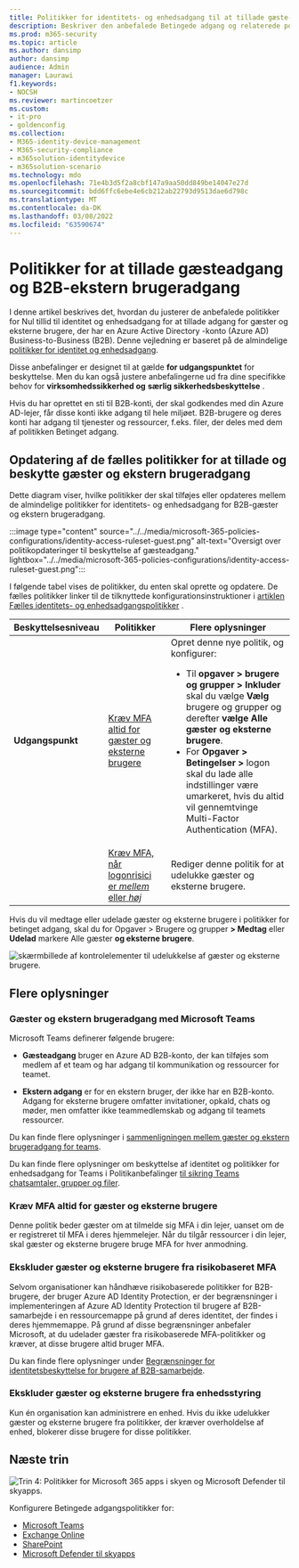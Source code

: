 ```yaml
---
title: Politikker for identitets- og enhedsadgang til at tillade gæste- og ekstern bruger B2B-adgang Microsoft 365 til | Microsoft Docs
description: Beskriver den anbefalede Betingede adgang og relaterede politikker til beskyttelse af gæsters og eksterne brugeres adgang.
ms.prod: m365-security
ms.topic: article
ms.author: dansimp
author: dansimp
audience: Admin
manager: Laurawi
f1.keywords:
- NOCSH
ms.reviewer: martincoetzer
ms.custom:
- it-pro
- goldenconfig
ms.collection:
- M365-identity-device-management
- M365-security-compliance
- m365solution-identitydevice
- m365solution-scenario
ms.technology: mdo
ms.openlocfilehash: 71e4b3d5f2a8cbf147a9aa50dd849be14047e27d
ms.sourcegitcommit: bdd6ffc6ebe4e6cb212ab22793d9513dae6d798c
ms.translationtype: MT
ms.contentlocale: da-DK
ms.lasthandoff: 03/08/2022
ms.locfileid: "63590674"
---
```

# <a name="policies-for-allowing-guest-access-and-b2b-external-user-access"></a>Politikker for at tillade gæsteadgang og B2B-ekstern brugeradgang

I denne artikel beskrives det, hvordan du justerer de anbefalede politikker for Nul tillid til identitet og enhedsadgang for at tillade adgang for gæster og eksterne brugere, der har en Azure Active Directory -konto (Azure AD) Business-to-Business (B2B). Denne vejledning er baseret på de almindelige [politikker for identitet og enhedsadgang](identity-access-policies.md).

Disse anbefalinger er designet til at gælde **for udgangspunktet** for beskyttelse. Men du kan også justere anbefalingerne ud fra dine specifikke behov for **virksomhedssikkerhed og** **særlig sikkerhedsbeskyttelse** .

Hvis du har oprettet en sti til B2B-konti, der skal godkendes med din Azure AD-lejer, får disse konti ikke adgang til hele miljøet. B2B-brugere og deres konti har adgang til tjenester og ressourcer, f.eks. filer, der deles med dem af politikken Betinget adgang.

## <a name="updating-the-common-policies-to-allow-and-protect-guests-and-external-user-access"></a>Opdatering af de fælles politikker for at tillade og beskytte gæster og ekstern brugeradgang

Dette diagram viser, hvilke politikker der skal tilføjes eller opdateres mellem de almindelige politikker for identitets- og enhedsadgang for B2B-gæster og ekstern brugeradgang.

:::image type="content" source="../../media/microsoft-365-policies-configurations/identity-access-ruleset-guest.png" alt-text="Oversigt over politikopdateringer til beskyttelse af gæsteadgang." lightbox="../../media/microsoft-365-policies-configurations/identity-access-ruleset-guest.png":::

I følgende tabel vises de politikker, du enten skal oprette og opdatere. De fælles politikker linker til de tilknyttede konfigurationsinstruktioner i [artiklen Fælles identitets- og enhedsadgangspolitikker](identity-access-policies.md) .

|Beskyttelsesniveau|Politikker|Flere oplysninger|
|---|---|---|
|**Udgangspunkt**|[Kræv MFA altid for gæster og eksterne brugere](identity-access-policies.md#require-mfa-based-on-sign-in-risk)|Opret denne nye politik, og konfigurer: <ul><li>Til **opgaver > brugere og grupper > Inkluder** skal du vælge **Vælg** brugere og grupper og derefter **vælge Alle gæster og eksterne brugere**.</li><li>For **Opgaver > Betingelser >** logon skal du lade alle indstillinger være umarkeret, hvis du altid vil gennemtvinge Multi-Factor Authentication (MFA).</li></ul>|
||[Kræv MFA, når logonrisici er *mellem* eller *høj*](identity-access-policies.md#require-mfa-based-on-sign-in-risk)|Rediger denne politik for at udelukke gæster og eksterne brugere.|

Hvis du vil medtage eller udelade gæster og eksterne brugere i politikker for betinget adgang, skal du for Opgaver > Brugere og grupper **> Medtag** eller **Udelad** markere Alle gæster **og eksterne brugere**.

![skærmbillede af kontrolelementer til udelukkelse af gæster og eksterne brugere.](../../media/microsoft-365-policies-configurations/identity-access-exclude-guests-ui.png)

## <a name="more-information"></a>Flere oplysninger

### <a name="guests-and-external-user-access-with-microsoft-teams"></a>Gæster og ekstern brugeradgang med Microsoft Teams

Microsoft Teams definerer følgende brugere:

- **Gæsteadgang** bruger en Azure AD B2B-konto, der kan tilføjes som medlem af et team og har adgang til kommunikation og ressourcer for teamet.

- **Ekstern adgang** er for en ekstern bruger, der ikke har en B2B-konto. Adgang for eksterne brugere omfatter invitationer, opkald, chats og møder, men omfatter ikke teammedlemskab og adgang til teamets ressourcer.

Du kan finde flere oplysninger i [sammenligningen mellem gæster og ekstern brugeradgang for teams](/microsoftteams/communicate-with-users-from-other-organizations#compare-external-and-guest-access).

Du kan finde flere oplysninger om beskyttelse af identitet og politikker for enhedsadgang for Teams i Politikanbefalinger [til sikring Teams chatsamtaler, grupper og filer](teams-access-policies.md).

### <a name="require-mfa-always-for-guest-and-external-users"></a>Kræv MFA altid for gæster og eksterne brugere

Denne politik beder gæster om at tilmelde sig MFA i din lejer, uanset om de er registreret til MFA i deres hjemmelejer. Når du tilgår ressourcer i din lejer, skal gæster og eksterne brugere bruge MFA for hver anmodning.

### <a name="excluding-guests-and-external-users-from-risk-based-mfa"></a>Ekskluder gæster og eksterne brugere fra risikobaseret MFA

Selvom organisationer kan håndhæve risikobaserede politikker for B2B-brugere, der bruger Azure AD Identity Protection, er der begrænsninger i implementeringen af Azure AD Identity Protection til brugere af B2B-samarbejde i en ressourcemappe på grund af deres identitet, der findes i deres hjemmemappe. På grund af disse begrænsninger anbefaler Microsoft, at du udelader gæster fra risikobaserede MFA-politikker og kræver, at disse brugere altid bruger MFA.

Du kan finde flere oplysninger under [Begrænsninger for identitetsbeskyttelse for brugere af B2B-samarbejde](/azure/active-directory/identity-protection/concept-identity-protection-b2b#limitations-of-identity-protection-for-b2b-collaboration-users).

### <a name="excluding-guests-and-external-users-from-device-management"></a>Ekskluder gæster og eksterne brugere fra enhedsstyring

Kun én organisation kan administrere en enhed. Hvis du ikke udelukker gæster og eksterne brugere fra politikker, der kræver overholdelse af enhed, blokerer disse brugere for disse politikker.

## <a name="next-step"></a>Næste trin

![Trin 4: Politikker for Microsoft 365 apps i skyen og Microsoft Defender til skyapps.](../../media/microsoft-365-policies-configurations/identity-device-access-steps-next-step-4.png)

Konfigurere Betingede adgangspolitikker for:

- [Microsoft Teams](teams-access-policies.md)
- [Exchange Online](secure-email-recommended-policies.md)
- [SharePoint](sharepoint-file-access-policies.md)
- [Microsoft Defender til skyapps](mcas-saas-access-policies.md)
 
